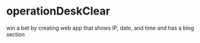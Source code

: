 # operationDeskClear
win a bet by creating web app that shows IP, date, and time and has a blog section
